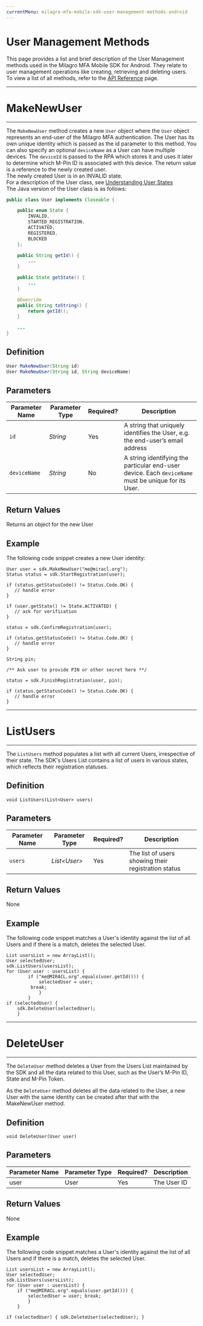 ```yaml
---
currentMenu: milagro-mfa-mobile-sdk-user-management-methods-android
---
```


# User Management Methods

This page provides a list and brief description of the User Management methods used in the Milagro MFA Mobile SDK for Android. They relate to user management operations like creating, retrieving and deleting users.<br>To view a list of all methods, refer to the [API Reference](milagro-mfa-mobile-sdk-api-reference.html) page.
___
# MakeNewUser
___
The `MakeNewUser` method creates a new `User` object where the `User` object represents an end-user of the Milagro MFA authentication. The User has its own unique identity which is passed as the id parameter to this method. You can also specify an optional `deviceName` as a User can have multiple devices. The `deviceId` is passed to the RPA which stores it and uses it later to determine which M-Pin ID is associated with this device. The return value is a reference to the newly created user.<br>
The newly created User is in an INVALID state.<br>
For a description of the User class, see [Understanding User States](milagro-mfa-mobile-sdk-user-states.html)<br>
The Java version of the User class is as follows:
```java
public class User implements Closeable {

    public enum State {
        INVALID,
        STARTED_REGISTRATION,
        ACTIVATED,
        REGISTERED,
        BLOCKED
    };

    public String getId() {
        ...
    }

    public State getState() {
        ...
    }

    @Override
    public String toString() {
        return getId();
    }

    ...
}
```
## Definition
```java
User MakeNewUser(String id)
User MakeNewUser(String id, String deviceName)
```

## Parameters
|Parameter Name|Parameter Type|Required?|Description|
|--------------|--------------|---------|-----------|
|`id`|_String_|Yes|A string that uniquely identifies the User, e.g. the end-user’s email address|
|`deviceName`|_String_|No|A string identifying the particular end-user device. Each `deviceName` must be unique for its User.|

## Return Values
Returns an object for the new User
## Example

The following code snippet creates a new User identity:
```
User user = sdk.MakeNewUser("me@miracl.org");
Status status = sdk.StartRegistration(user);

if (status.getStatusCode() != Status.Code.OK) {
   // handle error
}

if (user.getState() != State.ACTIVATED) {
   // ask for verification
}

status = sdk.ConfirmRegistration(user);

if (status.getStatusCode() != Status.Code.OK) {
   // handle error
}

String pin;

/** Ask user to provide PIN or other secret here **/

status = sdk.FinishRegistration(user, pin);

if (status.getStatusCode() != Status.Code.OK) {
   // handle error
}
```
___
# ListUsers
___
The `ListUsers` method populates a list with all current Users, irrespective of their state. The SDK's Users List contains a list of users in various states, which reflects their registration statuses.

## Definition
```
void ListUsers(List<User> users)

```
## Parameters
|Parameter Name|Parameter Type|Required?|Description|
|--------------|--------------|---------|-----------|
|`users`|_List<User\>_|Yes|The list of users showing their registration status|
## Return Values
None
## Example
The following code snippet matches a User's identity against the list of all Users and if there is a match, deletes the selected User.
```
List usersList = new ArrayList();
User selectedUser;
sdk.ListUsers(usersList);
for (User user : usersList) {
        if ("me@MIRACL.org".equals(user.getId())) {
            selectedUser = user;
         break;
            }
        }
if (selectedUser) {
    sdk.DeleteUser(selectedUser);
    }
```
___
# DeleteUser
___

The `DeleteUser` method deletes a User from the Users List maintained by the SDK and all the data related to this User, such as the User’s M-Pin ID, State and M-Pin Token.

As the `DeleteUser` method deletes all the data related to the User, a new User with the same identity can be created after that with the MakeNewUser method.

## Definition
```
void DeleteUser(User user)
```
## Parameters
|Parameter Name|Parameter Type|Required?|Description|
|--------------|--------------|---------|-----------|
|user|User|Yes|The User ID|

## Return Values
None
## Example
The following code snippet matches a User's identity against the list of all Users and if there is a match, deletes the selected User.
```
List usersList = new ArrayList();
User selectedUser;
sdk.ListUsers(usersList);
for (User user : usersList) {
    if ("me@MIRACL.org".equals(user.getId())) {
        selectedUser = user; break;
        }
    }

if (selectedUser) { sdk.DeleteUser(selectedUser); }
```
